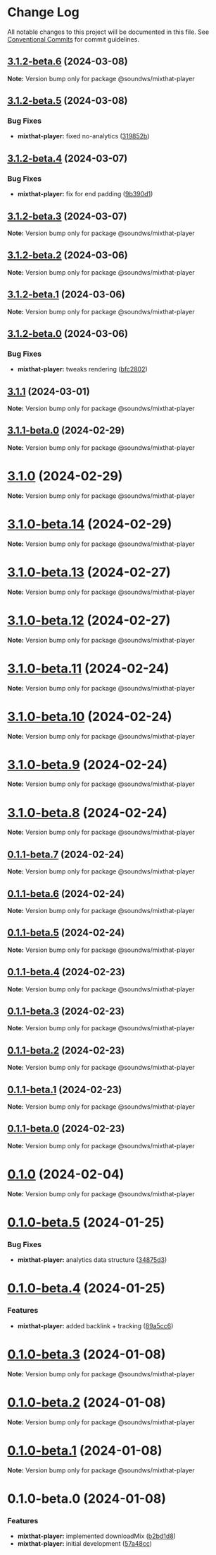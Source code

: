 # Change Log

All notable changes to this project will be documented in this file.
See [Conventional Commits](https://conventionalcommits.org) for commit guidelines.

## [3.1.2-beta.6](https://github.com/sound-ws/mixthat-player/compare/@soundws/mixthat-player@3.1.2-beta.5...@soundws/mixthat-player@3.1.2-beta.6) (2024-03-08)

**Note:** Version bump only for package @soundws/mixthat-player





## [3.1.2-beta.5](https://github.com/sound-ws/mixthat-player/compare/@soundws/mixthat-player@3.1.2-beta.4...@soundws/mixthat-player@3.1.2-beta.5) (2024-03-08)


### Bug Fixes

* **mixthat-player:** fixed no-analytics ([319852b](https://github.com/sound-ws/mixthat-player/commit/319852b3c731c622b5aaad8162ade28cef3676e8))





## [3.1.2-beta.4](https://github.com/sound-ws/mixthat-player/compare/@soundws/mixthat-player@3.1.2-beta.3...@soundws/mixthat-player@3.1.2-beta.4) (2024-03-07)


### Bug Fixes

* **mixthat-player:** fix for end padding ([9b390d1](https://github.com/sound-ws/mixthat-player/commit/9b390d1a028c86920a6e27bd6dc09b1a1bfc39b5))





## [3.1.2-beta.3](https://github.com/sound-ws/mixthat-player/compare/@soundws/mixthat-player@3.1.2-beta.2...@soundws/mixthat-player@3.1.2-beta.3) (2024-03-07)

**Note:** Version bump only for package @soundws/mixthat-player





## [3.1.2-beta.2](https://github.com/sound-ws/mixthat-player/compare/@soundws/mixthat-player@3.1.2-beta.1...@soundws/mixthat-player@3.1.2-beta.2) (2024-03-06)

**Note:** Version bump only for package @soundws/mixthat-player





## [3.1.2-beta.1](https://github.com/sound-ws/mixthat-player/compare/@soundws/mixthat-player@3.1.2-beta.0...@soundws/mixthat-player@3.1.2-beta.1) (2024-03-06)

**Note:** Version bump only for package @soundws/mixthat-player





## [3.1.2-beta.0](https://github.com/sound-ws/mixthat-player/compare/@soundws/mixthat-player@3.1.1...@soundws/mixthat-player@3.1.2-beta.0) (2024-03-06)


### Bug Fixes

* **mixthat-player:** tweaks rendering ([bfc2802](https://github.com/sound-ws/mixthat-player/commit/bfc28024f387299332b85ffc53f3ec0956c68c6a))





## [3.1.1](https://github.com/sound-ws/mixthat-player/compare/@soundws/mixthat-player@3.1.1-beta.0...@soundws/mixthat-player@3.1.1) (2024-03-01)

**Note:** Version bump only for package @soundws/mixthat-player





## [3.1.1-beta.0](https://github.com/sound-ws/mixthat-player/compare/@soundws/mixthat-player@3.1.0...@soundws/mixthat-player@3.1.1-beta.0) (2024-02-29)

**Note:** Version bump only for package @soundws/mixthat-player





# [3.1.0](https://github.com/sound-ws/mixthat-player/compare/@soundws/mixthat-player@3.1.0-beta.14...@soundws/mixthat-player@3.1.0) (2024-02-29)

**Note:** Version bump only for package @soundws/mixthat-player





# [3.1.0-beta.14](https://github.com/sound-ws/mixthat-player/compare/@soundws/mixthat-player@3.1.0-beta.13...@soundws/mixthat-player@3.1.0-beta.14) (2024-02-29)

**Note:** Version bump only for package @soundws/mixthat-player





# [3.1.0-beta.13](https://github.com/sound-ws/mixthat-player/compare/@soundws/mixthat-player@3.1.0-beta.12...@soundws/mixthat-player@3.1.0-beta.13) (2024-02-27)

**Note:** Version bump only for package @soundws/mixthat-player





# [3.1.0-beta.12](https://github.com/sound-ws/mixthat-player/compare/@soundws/mixthat-player@3.1.0-beta.11...@soundws/mixthat-player@3.1.0-beta.12) (2024-02-27)

**Note:** Version bump only for package @soundws/mixthat-player





# [3.1.0-beta.11](https://github.com/sound-ws/mixthat-player/compare/@soundws/mixthat-player@3.1.0-beta.10...@soundws/mixthat-player@3.1.0-beta.11) (2024-02-24)

**Note:** Version bump only for package @soundws/mixthat-player





# [3.1.0-beta.10](https://github.com/sound-ws/mixthat-player/compare/@soundws/mixthat-player@3.1.0-beta.9...@soundws/mixthat-player@3.1.0-beta.10) (2024-02-24)

**Note:** Version bump only for package @soundws/mixthat-player





# [3.1.0-beta.9](https://github.com/sound-ws/mixthat-player/compare/@soundws/mixthat-player@3.1.0-beta.8...@soundws/mixthat-player@3.1.0-beta.9) (2024-02-24)

**Note:** Version bump only for package @soundws/mixthat-player





# [3.1.0-beta.8](https://github.com/sound-ws/mixthat-player/compare/@soundws/mixthat-player@0.1.1-beta.7...@soundws/mixthat-player@3.1.0-beta.8) (2024-02-24)

**Note:** Version bump only for package @soundws/mixthat-player





## [0.1.1-beta.7](https://github.com/sound-ws/mixthat-player/compare/@soundws/mixthat-player@0.1.1-beta.6...@soundws/mixthat-player@0.1.1-beta.7) (2024-02-24)

**Note:** Version bump only for package @soundws/mixthat-player





## [0.1.1-beta.6](https://github.com/sound-ws/mixthat-player/compare/@soundws/mixthat-player@0.1.1-beta.5...@soundws/mixthat-player@0.1.1-beta.6) (2024-02-24)

**Note:** Version bump only for package @soundws/mixthat-player





## [0.1.1-beta.5](https://github.com/sound-ws/mixthat-player/compare/@soundws/mixthat-player@0.1.1-beta.4...@soundws/mixthat-player@0.1.1-beta.5) (2024-02-24)

**Note:** Version bump only for package @soundws/mixthat-player





## [0.1.1-beta.4](https://github.com/sound-ws/mixthat-player/compare/@soundws/mixthat-player@0.1.1-beta.3...@soundws/mixthat-player@0.1.1-beta.4) (2024-02-23)

**Note:** Version bump only for package @soundws/mixthat-player





## [0.1.1-beta.3](https://github.com/sound-ws/mixthat-player/compare/@soundws/mixthat-player@0.1.1-beta.2...@soundws/mixthat-player@0.1.1-beta.3) (2024-02-23)

**Note:** Version bump only for package @soundws/mixthat-player





## [0.1.1-beta.2](https://github.com/firstcoders/monorepo/compare/@soundws/mixthat-player@0.1.1-beta.1...@soundws/mixthat-player@0.1.1-beta.2) (2024-02-23)

**Note:** Version bump only for package @soundws/mixthat-player





## [0.1.1-beta.1](https://github.com/firstcoders/monorepo/compare/@soundws/mixthat-player@0.1.1-beta.0...@soundws/mixthat-player@0.1.1-beta.1) (2024-02-23)

**Note:** Version bump only for package @soundws/mixthat-player





## [0.1.1-beta.0](https://github.com/firstcoders/monorepo/compare/@soundws/mixthat-player@0.1.0...@soundws/mixthat-player@0.1.1-beta.0) (2024-02-23)

**Note:** Version bump only for package @soundws/mixthat-player





# [0.1.0](https://github.com/firstcoders/monorepo/compare/@soundws/mixthat-player@0.1.0-beta.5...@soundws/mixthat-player@0.1.0) (2024-02-04)

**Note:** Version bump only for package @soundws/mixthat-player





# [0.1.0-beta.5](https://github.com/firstcoders/monorepo/compare/@soundws/mixthat-player@0.1.0-beta.4...@soundws/mixthat-player@0.1.0-beta.5) (2024-01-25)


### Bug Fixes

* **mixthat-player:** analytics data structure ([34875d3](https://github.com/firstcoders/monorepo/commit/34875d3bf8136b29bccfc16af62664138bfd0f9c))





# [0.1.0-beta.4](https://github.com/firstcoders/monorepo/compare/@soundws/mixthat-player@0.1.0-beta.3...@soundws/mixthat-player@0.1.0-beta.4) (2024-01-25)


### Features

* **mixthat-player:** added backlink + tracking ([89a5cc6](https://github.com/firstcoders/monorepo/commit/89a5cc62160bfbf1d9565592b3ea390a2f1ac10e))





# [0.1.0-beta.3](https://github.com/firstcoders/monorepo/compare/@soundws/mixthat-player@0.1.0-beta.2...@soundws/mixthat-player@0.1.0-beta.3) (2024-01-08)

**Note:** Version bump only for package @soundws/mixthat-player





# [0.1.0-beta.2](https://github.com/firstcoders/monorepo/compare/@soundws/mixthat-player@0.1.0-beta.1...@soundws/mixthat-player@0.1.0-beta.2) (2024-01-08)

**Note:** Version bump only for package @soundws/mixthat-player





# [0.1.0-beta.1](https://github.com/firstcoders/monorepo/compare/@soundws/mixthat-player@0.1.0-beta.0...@soundws/mixthat-player@0.1.0-beta.1) (2024-01-08)

**Note:** Version bump only for package @soundws/mixthat-player





# 0.1.0-beta.0 (2024-01-08)


### Features

* **mixthat-player:** implemented downloadMix ([b2bd1d8](https://github.com/firstcoders/monorepo/commit/b2bd1d89e78b137cedbf35676205f14d7899acca))
* **mixthat-player:** initial development ([57a48cc](https://github.com/firstcoders/monorepo/commit/57a48cc39f1129316b3406d598057b2b40430562))
